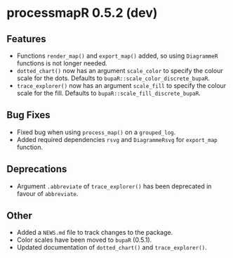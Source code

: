 
# processmapR 0.5.2 (dev)

## Features
* Functions `render_map()` and `export_map()` added, so using `DiagrammeR` functions is not longer needed.
* `dotted_chart()` now has an argument `scale_color` to specify the colour scale for the dots.
Defaults to `bupaR::scale_color_discrete_bupaR`.
* `trace_explorer()` now has an argument `scale_fill` to specify the colour scale for the fill.
Defaults to `bupaR::scale_fill_discrete_bupaR`.

## Bug Fixes
* Fixed bug when using `process_map()` on a `grouped_log`.
* Added required dependencies `rsvg` and `DiagrammeRsvg` for `export_map` function. 

## Deprecations
* Argument `.abbreviate` of `trace_explorer()` has been deprecated in favour of `abbreviate`.

## Other
* Added a `NEWS.md` file to track changes to the package.
* Color scales have been moved to `bupaR` (0.5.1).
* Updated documentation of `dotted_chart()` and `trace_explorer()`.
